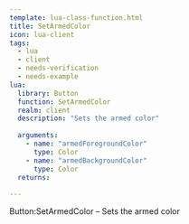 ```yaml
---
template: lua-class-function.html
title: SetArmedColor
icon: lua-client
tags:
  - lua
  - client
  - needs-verification
  - needs-example
lua:
  library: Button
  function: SetArmedColor
  realm: client
  description: "Sets the armed color"
  
  arguments:
    - name: "armedForegroundColor"
      type: Color
    - name: "armedBackgroundColor"
      type: Color
  returns:
    
---
```


<div class="lua__search__keywords">
Button:SetArmedColor &#x2013; Sets the armed color
</div>
